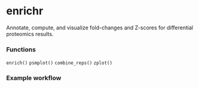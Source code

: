 # enrichr
Annotate, compute, and visualize fold-changes and Z-scores for differential proteomics results.

### Functions
`enrich()`
`psmplot()`
`combine_reps()`
`zplot()`

### Example workflow
